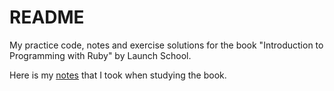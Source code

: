 # README 
My practice code, notes and exercise solutions for the book "Introduction to Programming with Ruby" by Launch School.

Here is my [notes](notes-intro-ruby-book.md) that I took when studying the book.


